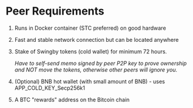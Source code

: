 # Peer Requirements

1. Runs in Docker container \(STC preferred\) on good hardware
2. Fast and stable network connection but can be located anywhere
3. Stake of Swingby tokens \(cold wallet\) for minimum 72 hours.

   _Have to self-send memo signed by peer P2P key to prove ownership and NOT move the tokens, otherwise other peers will ignore you._

4. \(Optional\) BNB hot wallet \(with small amount of BNB\) - uses APP\_COLD\_KEY\_Secp256k1
5. A BTC "rewards" address on the Bitcoin chain



